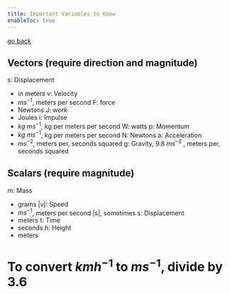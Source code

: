 ```yaml
---
title: Important Variables to Know
enableToc: true
---
```


[go back](11Subjects/11Physics.md)

## Vectors (require direction and magnitude)
s: Displacement
- in meters
v: Velocity
- $ms^{-1}$, meters per second
F: force
- Newtons
J: work
- Joules
i: Impulse
- $kg\ ms^{-1}$, kg per meters per second
W: watts
p: Momentum
- $kg\ ms^{-1}$, kg per meters per second
N: Newtons
a: Acceleration
- $ms^{-2}$, meters per, seconds squared
g: Gravity, 9.8 $ms^{-2}$ , meters per, seconds squared

## Scalars (require magnitude)
m: Mass
- grams
|v|: Speed
-  $ms^{-1}$, meters per second
|s|, sometimes s: Displacement
- meters
t: Time
- seconds
h: Height
- meters


# To convert $kmh^{-1}$ to $ms^{-1}$, divide by $3.6$
